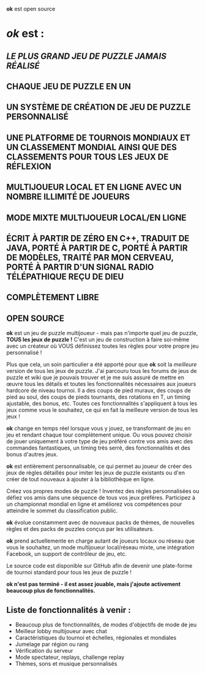 **ok** est open source

# *ok* est :

## *LE PLUS GRAND JEU DE PUZZLE JAMAIS RÉALISÉ*

## CHAQUE JEU DE PUZZLE EN UN

## UN SYSTÈME DE CRÉATION DE JEU DE PUZZLE PERSONNALISÉ

## UNE PLATFORME DE TOURNOIS MONDIAUX ET UN CLASSEMENT MONDIAL AINSI QUE DES CLASSEMENTS POUR TOUS LES JEUX DE RÉFLEXION

## MULTIJOUEUR LOCAL ET EN LIGNE AVEC UN NOMBRE ILLIMITÉ DE JOUEURS

## MODE MIXTE MULTIJOUEUR LOCAL/EN LIGNE

## ÉCRIT À PARTIR DE ZÉRO EN C++, TRADUIT DE JAVA, PORTÉ À PARTIR DE C, PORTÉ À PARTIR DE MODÈLES, TRAITÉ PAR MON CERVEAU, PORTÉ À PARTIR D'UN SIGNAL RADIO TÉLÉPATHIQUE REÇU DE DIEU

## COMPLÈTEMENT LIBRE

## OPEN SOURCE

**ok** est un jeu de puzzle multijoueur - mais pas n'importe quel jeu de puzzle, **TOUS les jeux de puzzle !** C'est un jeu de construction à faire soi-même avec un créateur où VOUS définissez toutes les règles pour votre propre jeu personnalisé !

Plus que cela, un soin particulier a été apporté pour que **ok** soit la *meilleure* version de tous les jeux de puzzle. J'ai parcouru tous les forums de jeus de puzzle et wiki que je pouvais trouver et je me suis assuré de mettre en œuvre tous les détails et toutes les fonctionnalités nécessaires aux joueurs hardcore de niveau tournoi. Il a des coups de pied muraux, des coups de pied au soul, des coups de pieds tournants, des rotations en T, un timing ajustable, des bonus, etc. Toutes ces fonctionnalités s'appliquent à tous les jeux comme vous le souhaitez, ce qui en fait la meilleure version de tous les jeux !

**ok** change en temps réel lorsque vous y jouez, se transformant de jeu en jeu et rendant chaque tour complètement unique. Ou vous pouvez choisir de jouer uniquement à votre type de jeu préféré contre vos amis avec des commandes fantastiques, un timing très serré, des fonctionnalités et des bonus d'autres jeux.

**ok** est entièrement personnalisable, ce qui permet au joueur de créer des jeux de règles détaillés pour imiter les jeux de puzzle existants ou d'en créer de tout nouveaux à ajouter à la bibliothèque en ligne.

Créez vos propres modes de puzzle ! Inventez des règles personnalisées ou défiez vos amis dans une séquence de tous vos jeux préféres. Participez à un championnat mondial en ligne et améliorez vos compétences pour atteindre le sommet du classification public.

**ok** évolue constamment avec de nouveaux packs de thèmes, de nouvelles règles et des packs de puzzles conçus par les utilisateurs.

**ok** prend actuellemente en charge autant de joueurs locaux ou réseau que vous le souhaitez, un mode multijoueur local/réseau mixte, une intégration Facebook, un support de contrôleur de jeu, etc.

Le source code est disponible sur GitHub afin de devenir une plate-forme de tournoi standard pour tous les jeux de puzzle !

**ok n'est pas terminé - il est assez jouable, mais j'ajoute activement beaucoup plus de fonctionnalités.**

## Liste de fonctionnalités à venir :
* Beaucoup plus de fonctionnalités, de modes d'objectifs de mode de jeu
* Meilleur lobby multijoueur avec chat
* Caractéristiques du tournoi et échelles, régionales et mondiales
* Jumelage par région ou rang
* Vérification du serveur
* Mode spectateur, replays, challenge replay
* Thèmes, sons et musique personnalisés

